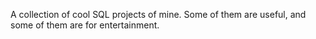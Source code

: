A collection of cool SQL projects of mine.  Some of them are useful, and some of them are for entertainment.
